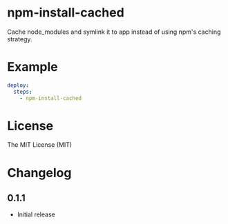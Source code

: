 # npm-install-cached

Cache node_modules and symlink it to app instead of using npm's caching strategy.

# Example

``` yaml
deploy:
  steps:
    - npm-install-cached
```

# License

The MIT License (MIT)

# Changelog

## 0.1.1

- Initial release
